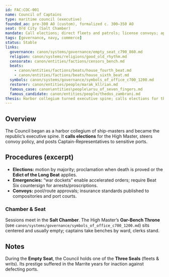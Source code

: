 ```yaml
---
id: FAC:COC-001
name: Council of Captains
type: maritime council (executive)
founded_ao: pre-300 AO (custom), formalized c. 300–350 AO
seat: Ord City (Salt Chamber)
mandate: Call elections; direct fleets and patrols; license convoys; appoint Captain-Representatives; steward emergency dockets.
tags: [governance, navy, commerce]
status: Stable
links:
  governance: canon/systems/governance/empty_seat_c790_860.md
  religion: canon/systems/religions/good_old_rhythm.md
  censorate: canon/entities/factions/censors_bench.md
  beats:
    - canon/entities/factions/beats/house_fourth_beat.md
    - canon/entities/factions/beats/house_sixth_beat.md
  symbols: canon/systems/governance/symbols_of_office_c700_1200.md
  restorer: canon/entities/people/marak_kllrian.md
  famous_case: canon\entities\people\arsu_of_seven_fingers.md
  famous_candidate: canon/entities/people/thedos_zambrani.md
thesis: Harbor collegium turned executive spine; calls elections for the High Master and holds one of the Three Seals in the Empty Seat regime.
---
```


## Overview
The Council began as a harbor collegium of ship-masters and became the republic’s executive spine. It **calls elections** for the High Master, steers convoy policy, and posts Captain-Representatives to sensitive ports.

## Procedures (excerpt)
- **Elections:** motion by majority; proclamation when death is proved or the **Edict of the Long Beat** applies.
- **Emergencies:** “war dockets” enable accelerated orders; require Beat Six countersign for arrests/proscriptions.
- **Convoys:** pool/route approvals; insurance standards published to compositories and port courts.

### Chamber & Seat
Sessions meet in the **Salt Chamber**. The High Master’s **Oar-Bench Throne** (see `canon/systems/governance/symbols_of_office_c700_1200.md`) sits centered and usually empty; captains take benches by ward, clerks stand.

## Notes
During the **Empty Seat**, the Council holds one of the **Three Seals** (fleets & writs). Its prestige suffered in the Marrite years for inaction against defecting ports.
